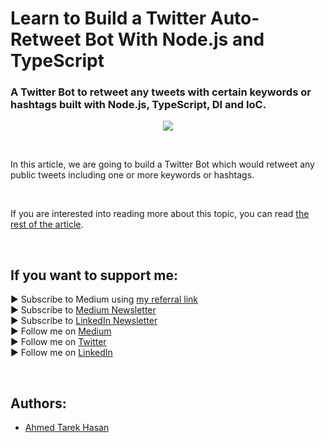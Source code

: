 <link rel="canonical" href="https://betterprogramming.pub/twitter-auto-retweet-bot-with-node-js-and-typescript-4d6eaf24c0ab?sk=0589195007ced1c90b618eed66f12dc1" />

# Learn to Build a Twitter Auto-Retweet Bot With Node.js and TypeScript
### A Twitter Bot to retweet any tweets with certain keywords or hashtags built with Node.js, TypeScript, DI and IoC.

<p align="center">
  <img src="https://miro.medium.com/max/875/1*XPnZIUjfg72y_HMx_WTI7Q.jpeg">
</p>

<br/>

<p>
In this article, we are going to build a Twitter Bot which would retweet any public tweets including one or more keywords or hashtags.
</p>

<br/>

If you are interested into reading more about this topic, you can read [the rest of the article][Article]. 

<br/>

## If you want to support me:
▶ Subscribe to Medium using [my referral link][Membership]<br/>
▶ Subscribe to [Medium Newsletter][Subscribe]<br/>
▶ Subscribe to [LinkedIn Newsletter][Newsletter]<br/>
▶ Follow me on [Medium][Blog]<br/>
▶ Follow me on [Twitter][Twitter]<br/>
▶ Follow me on [LinkedIn][LinkedIn]

<br/>

## Authors:
* [Ahmed Tarek Hasan]


[Ahmed Tarek Hasan]: https://medium.com/@eng_ahmed.tarek
[Blog]: https://medium.com/@eng_ahmed.tarek
[Membership]: https://medium.com/@eng_ahmed.tarek/membership
[Subscribe]: https://medium.com/subscribe/@eng_ahmed.tarek
[Twitter]: https://twitter.com/AhmedTarekHasa1
[LinkedIn]: https://www.linkedin.com/in/atarekhasan/
[Friend Links]: https://www.linkedin.com/feed/update/urn:li:activity:6866082670108143616/
[Newsletter]: https://www.linkedin.com/newsletters/development-simply-put-6866647119655247872/
[Article]: https://betterprogramming.pub/twitter-auto-retweet-bot-with-node-js-and-typescript-4d6eaf24c0ab?sk=0589195007ced1c90b618eed66f12dc1
